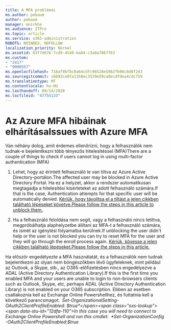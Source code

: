 ```yaml
---
title: A MFA problémái
ms.author: pebaum
author: pebaum
manager: mnirkhe
ms.audience: ITPro
ms.topic: article
ms.service: o365-administration
ROBOTS: NOINDEX, NOFOLLOW
localization_priority: Normal
ms.assetid: 63f7d676-7cd9-4549-ba84-c3a8a7867f63
ms.custom:
- "2417"
- "9000557"
ms.openlocfilehash: 718af9bfbc0a64cdfc96528e5062fb96c8d0f2d3
ms.sourcegitcommit: c6692ce0fa1358ec3529e59ca0ecdfdea4cdc759
ms.translationtype: MT
ms.contentlocale: hu-HU
ms.lasthandoff: 09/14/2020
ms.locfileid: "47755133"
---
```

# <a name="issues-with-azure-mfa"></a><span data-ttu-id="12dfa-102">Az Azure MFA hibáinak elhárítása</span><span class="sxs-lookup"><span data-stu-id="12dfa-102">Issues with Azure MFA</span></span>
<span data-ttu-id="12dfa-103">Van néhány dolog, amit érdemes ellenőrizni, hogy a felhasználók nem tudnak-e bejelentkezni több tényezős hitelesítéssel (MFA)</span><span class="sxs-lookup"><span data-stu-id="12dfa-103">There are a couple of things to check if users cannot log in using multi-factor authentication (MFA)</span></span>

1. <span data-ttu-id="12dfa-104">Lehet, hogy az érintett felhasználó le van tiltva az Azure Active Directory-portálon.</span><span class="sxs-lookup"><span data-stu-id="12dfa-104">The affected user may be blocked in Azure Active Directory Portal.</span></span> <span data-ttu-id="12dfa-105">Ha ez a helyzet, akkor a rendszer automatikusan megtagadja a hitelesítési kísérleteket az adott felhasználó számára.</span><span class="sxs-lookup"><span data-stu-id="12dfa-105">If that is the case, Authentication attempts for that specific user will be automatically denied.</span></span> [<span data-ttu-id="12dfa-106">Kérjük, hogy távolítsa el a tiltást a jelen cikkben található lépéseket követve.</span><span class="sxs-lookup"><span data-stu-id="12dfa-106">Please follow the steps in this article to unblock them.</span></span>](https://docs.microsoft.com/azure/active-directory/authentication/howto-mfa-mfasettings#block-and-unblock-users)

2. <span data-ttu-id="12dfa-107">Ha a felhasználó feloldása nem segít, vagy a felhasználó nincs letiltva, megpróbálhatja alaphelyzetbe állítani az MFA-t a felhasználó számára, és ismét az igénylési folyamatba kerülnek.</span><span class="sxs-lookup"><span data-stu-id="12dfa-107">If unblocking the user didn't help or the user is not blocked you can try to reset MFA for the user and they will go through the enroll process again.</span></span> [<span data-ttu-id="12dfa-108">Kérjük, kövesse a jelen cikkben található lépéseket.</span><span class="sxs-lookup"><span data-stu-id="12dfa-108">Please follow the steps in this article.</span></span>](https://docs.microsoft.com/azure/active-directory/authentication/howto-mfa-userdevicesettings#require-users-to-provide-contact-methods-again)

<span data-ttu-id="12dfa-109">Ha először engedélyezte a MFA használatát, és a felhasználók nem tudnak bejelentkezni az olyan nem böngészőkben lévő ügyfeleknek, mint például az Outlook, a Skype, stb., az O365-előfizetésben nincs engedélyezve a ADAL (Active Directory Authentication Library).</span><span class="sxs-lookup"><span data-stu-id="12dfa-109">If this is the first time you enabled MFA and your users are unable to login to non-browsers clients such as Outlook, Skype, etc, perhaps ADAL (Active Directory Authentication Library) is not enabled on your O365 subscription.</span></span> <span data-ttu-id="12dfa-110">Ebben az esetben csatlakoznia kell az Exchange Online Powershellhez, és futtatnia kell a következő parancsmagot:  *Set-OrganizationalSetting-OAuth2ClientProfileEnabled: $true*</span><span class="sxs-lookup"><span data-stu-id="12dfa-110">In this case you will need to connect to Exchange Online Powershell and run this cmdlet:  *Set-OrganizationConfig -OAuth2ClientProfileEnabled:$true*</span></span>